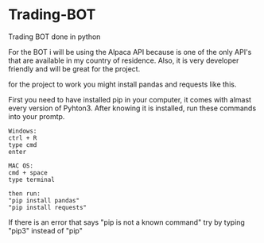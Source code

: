 # Trading-BOT
Trading BOT done in python

For the BOT i will be using the Alpaca API because is one of the only API's that are available in my country of residence. Also, it is very developer friendly and will be great for the project.


for the project to work you might install pandas and requests like this.

First you need to have installed pip in your computer, it comes with almast every version of Pyhton3. After knowing it is installed, run these commands into your promtp.

    Windows:
    ctrl + R
    type cmd
    enter

    MAC OS:
    cmd + space
    type terminal

    then run: 
    "pip install pandas"
    "pip install requests"

If there is an error that says "pip is not a known command" try by typing "pip3" instead of "pip"
